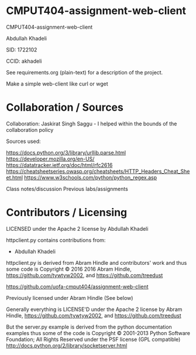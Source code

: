 CMPUT404-assignment-web-client
==============================

CMPUT404-assignment-web-client

Abdullah Khadeli

SID: 1722102

CCID: akhadeli

See requirements.org (plain-text) for a description of the project.

Make a simple web-client like curl or wget

Collaboration / Sources
=======================

Collaboration:
    Jaskirat Singh Saggu -  I helped within the bounds of
                            the collaboration policy

Sources used:

https://docs.python.org/3/library/urllib.parse.html
https://developer.mozilla.org/en-US/
https://datatracker.ietf.org/doc/html/rfc2616
https://cheatsheetseries.owasp.org/cheatsheets/HTTP_Headers_Cheat_Sheet.html
https://www.w3schools.com/python/python_regex.asp

Class notes/discussion
Previous labs/assignments

Contributors / Licensing
========================
LICENSED under the Apache 2 license by Abdullah Khadeli

httpclient.py contains contributions from:

* Abdullah Khadeli

httpclient.py is derived from Abram Hindle and contributors' work
and thus some code is Copyright © 2016 2016 Abram Hindle, 
https://github.com/tywtyw2002, and https://github.com/treedust

https://github.com/uofa-cmput404/assignment-web-client

Previously licensed under Abram Hindle (See below)

Generally everything is LICENSE'D under the Apache 2 license by Abram Hindle, 
https://github.com/tywtyw2002, and https://github.com/treedust

But the server.py example is derived from the python documentation
examples thus some of the code is Copyright © 2001-2013 Python
Software Foundation; All Rights Reserved under the PSF license (GPL
compatible) http://docs.python.org/2/library/socketserver.html

